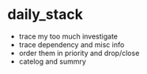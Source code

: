 # daily_stack

- trace my too much investigate 
- trace dependency and misc info 
- order them in priority and drop/close
- catelog and summry 
